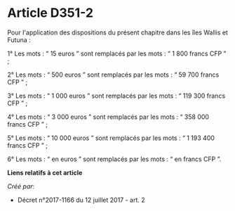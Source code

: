 # Article D351-2

Pour l'application des dispositions du présent chapitre dans les îles Wallis et Futuna :

1° Les mots : “ 15 euros ” sont remplacés par les mots : “ 1 800 francs CFP ” ;

2° Les mots : “ 500 euros ” sont remplacés par les mots : “ 59 700 francs CFP ” ;

3° Les mots : “ 1 000 euros ” sont remplacés par les mots : “ 119 300 francs CFP ” ;

4° Les mots : “ 3 000 euros ” sont remplacés par les mots : “ 358 000 francs CFP ” ;

5° Les mots : “ 10 000 euros ” sont remplacés par les mots : “ 1 193 400 francs CFP ” ;

6° Les mots : “ en euros ” sont remplacés par les mots : “ en francs CFP ”.

**Liens relatifs à cet article**

_Créé par_:

  - Décret n°2017-1166 du 12 juillet 2017 - art. 2
